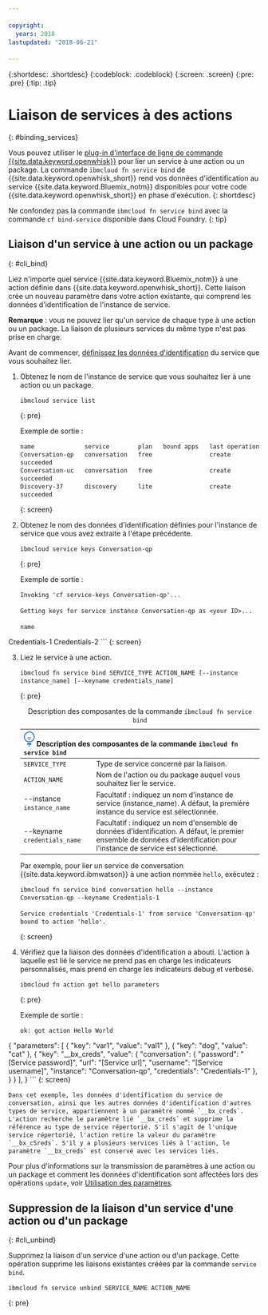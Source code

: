 ```yaml
---

copyright:
  years: 2018
lastupdated: "2018-06-21"

---
```


{:shortdesc: .shortdesc}
{:codeblock: .codeblock}
{:screen: .screen}
{:pre: .pre}
{:tip: .tip}

# Liaison de services à des actions
{: #binding_services}

Vous pouvez utiliser le [plug-in d'interface de ligne de commande {{site.data.keyword.openwhisk}}](./bluemix_cli.html) pour lier un service à une action ou un package. La commande `ibmcloud fn service bind` de {{site.data.keyword.openwhisk_short}} rend vos données d'identification au service {{site.data.keyword.Bluemix_notm}} disponibles pour votre code {{site.data.keyword.openwhisk_short}} en phase d'exécution.
{: shortdesc}

Ne confondez pas la commande `ibmcloud fn service bind` avec la commande `cf bind-service` disponible dans Cloud Foundry.
{: tip}

## Liaison d'un service à une action ou un package
{: #cli_bind}

Liez n'importe quel service {{site.data.keyword.Bluemix_notm}} à une action définie dans {{site.data.keyword.openwhisk_short}}. Cette liaison crée un nouveau paramètre dans votre action existante, qui comprend les données d'identification de l'instance de service.

**Remarque** : vous ne pouvez lier qu'un service de chaque type à une action ou un package. La liaison de plusieurs services du même type n'est pas prise en charge.

Avant de commencer, [définissez les données d'identification](/docs/apps/reqnsi.html#accser_external) du service que vous souhaitez lier.

1. Obtenez le nom de l'instance de service que vous souhaitez lier à une action ou un package.
    ```
    ibmcloud service list
    ```
    {: pre}

    Exemple de sortie :
    ```
    name              service        plan   bound apps   last operation
    Conversation-qp   conversation   free                create succeeded
    Conversation-uc   conversation   free                create succeeded
    Discovery-37      discovery      lite                create succeeded
    ```
    {: screen}

2. Obtenez le nom des données d'identification définies pour l'instance de service que vous avez extraite à l'étape précédente.
    ```
    ibmcloud service keys Conversation-qp
    ```
    {: pre}

    Exemple de sortie :
    ```
    Invoking 'cf service-keys Conversation-qp'...

    Getting keys for service instance Conversation-qp as <your ID>...

    name
Credentials-1
Credentials-2
    ```
    {: screen}

3. Liez le service à une action.
    ```
    ibmcloud fn service bind SERVICE_TYPE ACTION_NAME [--instance instance_name] [--keyname credentials_name]
    ```
    {: pre}

    <table>
    <caption>Description des composantes de la commande <code>ibmcloud fn service bind</code></caption>
    <thead>
    <th colspan=2><img src="images/idea.png" alt="Icône Idée"/> Description des composantes de la commande <code>ibmcloud fn service bind</code></th>
    </thead>
    <tbody>
    <tr>
    <td><code>SERVICE_TYPE</code></td>
    <td>Type de service concerné par la liaison.</td>
    </tr>
    <tr>
    <td><code>ACTION_NAME</code></td>
    <td>Nom de l'action ou du package auquel vous souhaitez lier le service.</td>
    </tr>
    <tr>
    <td>--instance <code>instance_name</code></td>
    <td>Facultatif : indiquez un nom d'instance de service (instance_name). A défaut, la première instance du service est sélectionnée.</td>
    </tr>
    <tr>
    <td>--keyname <code>credentials_name</code></td>
    <td>Facultatif : indiquez un nom d'ensemble de données d'identification. A défaut, le premier ensemble de données d'identification pour l'instance de service est sélectionné.</td>
    </tr>
    </tbody></table>

    Par exemple, pour lier un service de conversation {{site.data.keyword.ibmwatson}} à une action nommée `hello`, exécutez :
    ```
    ibmcloud fn service bind conversation hello --instance Conversation-qp --keyname Credentials-1

    Service credentials 'Credentials-1' from service 'Conversation-qp' bound to action 'hello'.
    ```
    {: screen}

4. Vérifiez que la liaison des données d'identification a abouti. L'action à laquelle est lié le service ne prend pas en charge les indicateurs personnalisés, mais prend en charge les indicateurs debug et verbose.
    ```
    ibmcloud fn action get hello parameters
    ```
    {: pre}

    Exemple de sortie :
    ```
    ok: got action Hello World
{
        "parameters": [
        {
                "key": "var1",
            "value": "val1"
            },
            {
                "key": "dog",
            "value": "cat"
            },
            {
                "key": "__bx_creds",
            "value": {
                    "conversation": {
                        "password": "[Service password]",
                    "url": "[Service url]",
                    "username": "[Service username]",
                    "instance": "Conversation-qp",
                    "credentials": "Credentials-1"
                    },
                }
            }
        ],
    }
    ```
    {: screen}

    Dans cet exemple, les données d'identification du service de conversation, ainsi que les autres données d'identification d'autres types de service, appartiennent à un paramètre nommé `__bx_creds`. L'action recherche le paramètre lié `__bx_creds` et supprime la référence au type de service répertorié. S'il s'agit de l'unique service répertorié, l'action retire la valeur du paramètre `__bx_cSreds`. S'il y a plusieurs services liés à l'action, le paramètre `__bx_creds` est conservé avec les services liés.

Pour plus d'informations sur la transmission de paramètres à une action ou un package et comment les données d'identification sont affectées lors des opérations `update`, voir [Utilisation des paramètres](./parameters.html#pass-params-action).


## Suppression de la liaison d'un service d'une action ou d'un package
{: #cli_unbind}

Supprimez la liaison d'un service d'une action ou d'un package. Cette opération supprime les liaisons existantes créées par la commande `service bind`.

```
ibmcloud fn service unbind SERVICE_NAME ACTION_NAME
```
{: pre}
